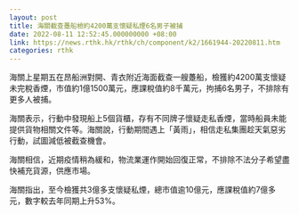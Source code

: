 ```yaml
---
layout: post
title: 海關截查躉船檢約4200萬支懷疑私煙6名男子被捕
date: 2022-08-11 12:52:45.000000000 +08:00
link: https://news.rthk.hk/rthk/ch/component/k2/1661944-20220811.htm
categories: rthk
---
```


海關上星期五在昂船洲對開、青衣附近海面截查一艘躉船，檢獲約4200萬支懷疑未完稅香煙，市值約1億1500萬元，應課稅值約8千萬元，拘捕6名男子，不排除有更多人被捕。

海關表示，行動中發現船上5個貨櫃，存有不同牌子懷疑走私香煙，當時船員未能提供貨物相關文件等。海關說，行動期間遇上「黃雨」，相信走私集團趁天氣惡劣行動，試圖減低被截查機會。

海關相信，近期疫情稍為緩和，物流業運作開始回復正常，不排除不法分子希望盡快補充貨源，供應市場。

海關指出，至今檢獲共3億多支懷疑私煙，總市值逾10億元，應課稅值約7億多元，數字較去年同期上升53%。
